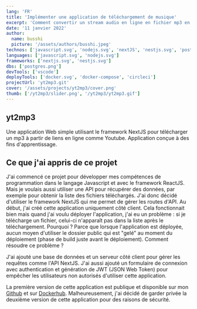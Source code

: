 ```yaml
---
lang: 'FR'
title: 'Implémenter une application de téléchargement de musique'
excerpt: 'Comment convertir un stream audio en ligne en fichier mp3 en naviguant sur les sites populaires de stream musical. Réalisé uniquement dans un but d apprentissage...'
date: '11 janvier 2022'
author:
  name: busshi
  picture: '/assets/authors/busshi.jpeg'
technos: ['javascript.svg', 'nodejs.svg', 'nextJS', 'nestjs.svg', 'postgres.png']
languages: ['javascript.svg', 'nodejs.svg']
frameworks: ['nextjs.svg', 'nestjs.svg']
dbs: ['postgres.png']
devTools: ['vscode']
deployTools: ['docker.svg', 'docker-compose', 'circleci']
projectUrl: 'yt2mp3.git'
cover: '/assets/projects/yt2mp3/cover.png'
thumb: ['/yt2mp3/slider.png', '/yt2mp3/yt2mp3.gif']
---
```


## yt2mp3

Une application Web simple utilisant le framework NextJS pour télécharger un mp3 à partir de liens en ligne comme Youtube. Application conçue à des fins d'apprentissage.

## Ce que j'ai appris de ce projet

J'ai commencé ce projet pour développer mes compétences de programmation dans le langage Javascript et avec le framework ReactJS. Mais je voulais aussi utiliser une API pour récupérer des données, par exemple pour obtenir la liste des fichiers téléchargés. J'ai donc décidé d'utiliser le framework NextJS qui me permet de gérer les routes d'API. Au début, j'ai créé cette application uniquement côté client. Cela fonctionnait bien mais quand j'ai voulu déployer l'application, j'ai eu un problème : si je télécharge un fichier, celui-ci n'apparaît pas dans la liste après le téléchargement. Pourquoi ? Parce que lorsque l'application est déployée, aucun moyen d'utiliser le dossier public qui est "gelé" au moment du déploiement (phase de build juste avant le déploiement). Comment résoudre ce problème ?

J'ai ajouté une base de données et un serveur côté client pour gérer les requêtes comme l'API NextJS. J'ai aussi ajouté un formulaire de connexion avec authentication et génération de JWT (JSON Web Token) pour empêcher les utilisateurs non autorisés d'utiliser cette application.

La première version de cette application est publique et disponible sur mon [Github](https://github.com/busshi/yt2mp3.git) et sur [Dockerhub](https://hub.docker.com/repository/docker/busshi/yt2mp3). Malheureusement, j'ai décidé de garder privée la deuxième version de cette application pour des raisons de sécurité.